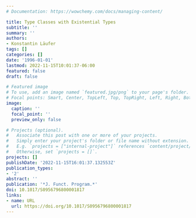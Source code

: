 ```yaml
---
# Documentation: https://wowchemy.com/docs/managing-content/

title: Type Classes with Existential Types
subtitle: ''
summary: ''
authors:
- Konstantin Läufer
tags: []
categories: []
date: '1996-01-01'
lastmod: 2022-11-15T10:01:37-06:00
featured: false
draft: false

# Featured image
# To use, add an image named `featured.jpg/png` to your page's folder.
# Focal points: Smart, Center, TopLeft, Top, TopRight, Left, Right, BottomLeft, Bottom, BottomRight.
image:
  caption: ''
  focal_point: ''
  preview_only: false

# Projects (optional).
#   Associate this post with one or more of your projects.
#   Simply enter your project's folder or file name without extension.
#   E.g. `projects = ["internal-project"]` references `content/project/deep-learning/index.md`.
#   Otherwise, set `projects = []`.
projects: []
publishDate: '2022-11-15T16:01:37.132553Z'
publication_types:
- '2'
abstract: ''
publication: '*J. Funct. Program.*'
doi: 10.1017/S0956796800001817
links:
- name: URL
  url: https://doi.org/10.1017/S0956796800001817
---
```

